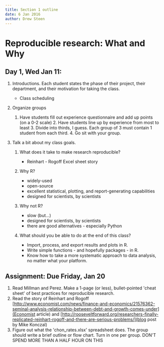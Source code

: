 ```yaml
---
title: Section 1 outline
date: 6 Jan 2016
author: Drew Steen
---
```


# Reproducible research: What and Why

## Day 1, Wed Jan 11:

1. Introductions. Each student states the phase of their project, their department, and their motivation for taking the class.
     * Class scheduling

2. Organize groups 
    1. Have students fill out experience questionnaire and add up points (on a 0-2 scale) 
        2. Have students line up by experience from most to least
        3. Divide into thirds, I guess. Each group of 3 must contain 1 student from each third.
        4. Go sit with your group. 

3. Talk a bit about my class goals.
     1. What does it take to make research reproducible?
        * Reinhart - Rogoff Excel sheet story

    2. Why R? 
        * widely-used
        * open-source
        * excellent statistical, plotting, and report-generating capabilities
        * designed for scientists, by scientists

    3. Why not R?
        * slow (but...)
        * designed for scientists, by scientists
        * there are good alternatives - especially Python

    4. What should you be able to do at the end of this class?
        * Import, process, and export results and plots in R.
        * Write simple functions - and hopefully packages - in R.
        * Know how to take a more systematic approach to data analysis, no matter what your platform. 

## Assignment: Due Friday, Jan 20
1. Read Millman and Perez. Make a 1-page (or less), bullet-pointed 'cheat sheet' of best practices for reproducible research. 
2. Read the story of Reinhart and Rogoff [http://www.economist.com/news/finance-and-economics/21576362-seminal-analysis-relationship-between-debt-and-growth-comes-under](Economist article) and [http://rooseveltforward.org/researchers-finally-replicated-reinhart-rogoff-and-there-are-serious-problems/](blog post by Mike Konczal)
3. Figure out what the 'chon_rates.xlsx' spreadsheet does. The group should write a brief outline or flow chart. Turn in one per group. DON'T SPEND MORE THAN A HALF HOUR ON THIS
